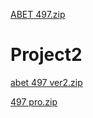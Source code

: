 [ABET 497.zip](https://github.com/abo7md3/Project2/files/7436503/ABET.497.zip)

# Project2

[abet 497 ver2.zip](https://github.com/abo7md3/Project2/files/7451734/abet.497.ver2.zip)

[497 pro.zip](https://github.com/abo7md3/Project2/files/7575581/497.pro.zip)
